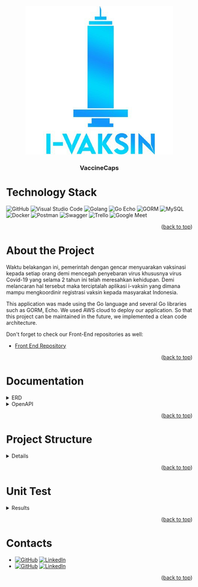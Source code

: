 <div id="top"></div>

<div>
    <!-- Project Logo -->
    <div align="center">
        <a href="images/vaccineCaps.jpg">
            <img src="images/vaccineCaps.jpg" alt="VaccineCaps Logo" width="400">
        </a>
        <h3 align="center">
            VaccineCaps
        </h3>
    </div>
</div>

# Technology Stack
![GitHub](https://img.shields.io/badge/GitHub-100000?style=for-the-badge&logo=github&logoColor=white)
![Visual Studio Code](https://img.shields.io/badge/Visual%20Studio%20Code-0078d7.svg?style=for-the-badge&logo=visual-studio-code&logoColor=white)
![Golang](https://img.shields.io/badge/Go-00ADD8?style=for-the-badge&logo=go&logoColor=white)
![Go Echo](https://img.shields.io/badge/-Echo-4CE1FF?logo=go&logoColor=white&style=for-the-badge)
![GORM](https://img.shields.io/badge/-GORM-56A6EE?logo=go&logoColor=white&style=for-the-badge)
![MySQL](https://img.shields.io/static/v1?style=for-the-badge&message=MySQL&color=4479A1&logo=MySQL&logoColor=FFFFFF&label=)
![Docker](https://img.shields.io/badge/docker-%230db7ed.svg?style=for-the-badge&logo=docker&logoColor=white)
![Postman](https://img.shields.io/badge/Postman-FF6C37?style=for-the-badge&logo=postman&logoColor=white)
![Swagger](https://img.shields.io/badge/-Swagger-%23Clojure?style=for-the-badge&logo=swagger&logoColor=white)
![Trello](https://img.shields.io/badge/Trello-%23026AA7.svg?style=for-the-badge&logo=Trello&logoColor=white)
![Google Meet](https://img.shields.io/badge/Google%20Meet-00897B?style=for-the-badge&logo=google-meet&logoColor=white)
<p align="right">(<a href="#top">back to top</a>)</p>

# About the Project
<!-- Project Description -->
<div>
    <p style="text-align:left">
    Waktu belakangan ini, pemerintah dengan gencar menyuarakan vaksinasi kepada setiap orang demi mencegah penyebaran virus khususnya virus Covid-19 yang selama 2 tahun ini telah meresahkan kehidupan. Demi melancaran hal tersebut maka terciptalah aplikasi i-vaksin yang dimana mampu mengkoordinir registrasi vaksin kepada masyarakat Indonesia.
    </p>
    <p style="text-align:left">
        This application was made using the Go language and several Go libraries such as GORM, Echo.
        We used AWS cloud to deploy our application.
        So that this project can be maintained in the future, we implemented a clean code architecture.
    </p>
    <p style="text-align:left">
        Don't forget to check our Front-End repositories as well:
        <ul>
            <li><a href="https://github.com/VaccineCaps/Front-End">Front End Repository</a></li>
        </ul>
    </p>
</div>
<p align="right">(<a href="#top">back to top</a>)</p>

# Documentation
<details>
    <summary>ERD</summary>
    <div align="center">
        <a href="images/erd.jpg">
            <img src="images/erd-capstone-vaccine-Diagram FIX.drawio.png" alt="ERD">
        </a>
    </div>
</details>

<details>
    <summary>OpenAPI</summary>
    <div align="center">
        <h3 align="center">
            <a href="https://app.swaggerhub.com/apis/Azifaazka/VaccineCaps/1.0.0#/">SwaggerHub</a>
        </h3>
    </div>
</details>

<p align="right">(<a href="#top">back to top</a>)</p>

# Project Structure
<details>
    <summary>Details</summary>

```
BE
├── configs
│   └── configs.go
├── database
│   └── database.go  
├── domain
│   └── alldomain.go 
├── handler
│   ├── advertise
│   │   ├── advertise_controller.go
│   │   └── advertise_controller_test.go
│   ├── booking
│   │   ├── booking_controller.go
│   │   └──booking_controller_test.go
│   ├── certificate
│   │   ├── certificate_controller.go
│   │   └── certificate_controller_test.go
│   ├── cities
│   │   ├── cities_controller.go
│   │   └── cities_controller_test.go
│   ├── detailbook
│   │   ├── bookingdetail_controller.go
│   │   └── bookingdetail_controller_test.go
│   ├── hospital
│   │   ├── hospitals_controller.go
│   │   └── hospitals_controller_test.go
│   ├── news
│   │   ├── news_controller.go
│   │   └── news_controller_test.go
│   ├── otherperson
│   │   ├── otherperson_controller.go
│   │   └── otherperson_controller_test.go
│   ├── province
│   │   ├── province_controller.go
│   │   └── province_controller_test.go
│   ├── role
│   │   ├── role_controller.go
│   │   └── role_controller_test.go
│   ├── session
│   │   ├── session_controller.go
│   │   └──session_controller_test.go
│   ├── user
│   │   ├── user_controller.go
│   │   └── user_controller_test.go
│   ├── vaccine
│   │   ├── vaccine_controller.go
│   │   └── vaccine_controller_test.go
│   ├── vaccine_transaction_in
│   │   ├── transactionIn_controller_test.go
│   │   └── transactionIn_controller.go
│   ├── vaccine_transaction_out
│   │   ├── transactionout_controller_test.go
│   │   └── transactionout_controller.go
│   ├── vaccinehospital
│   │   ├── vaccinehospital_controller.go
│   │   └── vaccinehospital_controller_test.go
├── helper
│   ├── middleware
│   │   ├── jwt_token.go
│   │   ├── jwt_token_check.go
│   │   ├── middleware.go
│   │   ├── parse_jwt.go
│   │   └── user_jwt.go
├── images
│   ├── erd-capstone-vaccine-Diagram FIX.drawio.png
│   ├── handlerTesting.jpeg
│   ├── repoTesting.jpeg
│   ├── serviceTesting.jpeg
│   └── vaccineCaps.jpg
├── model
│   ├── advertise.go
│   ├── booking.go
│   ├── bookingdetail.go
│   ├── certificate.go
│   ├── cities.go
│   ├── hospitals.go  
│   ├── news.go
│   ├── otherperson.go
│   ├── provinces.go
│   ├── role.go
│   ├── session.go
│   ├── user.go
│   ├── vaccine.go
│   ├── vaccine_transaction_in.go
│   ├── vaccine_transaction_out.go
│   └── vaccineshospital.go
├── repository
│   ├── advertise
│   │   ├── advertise_repository.go
│   │   └── advertise_repository_test.go
│   ├── booking
│   │   ├── booking_repository.go
│   │   └──booking_repository_test.go
│   ├── certificate
│   │   ├── certificate_repository.go
│   │   └── certificate_repository_test.go
│   ├── cities
│   │   ├── cities_repository.go
│   │   └── cities_repository_test.go
│   ├── detailbook
│   │   ├── bookingdetail_repository.go
│   │   └── bookingdetail_repository_test.go
│   ├── hospital
│   │   ├── hospitals_repository.go
│   │   └── hospitals_repository_test.go
│   ├── news
│   │   ├── news_repository.go
│   │   └── news_repository_test.go
│   ├── otherperson
│   │   ├── otherperson_repository.go
│   │   └── otherperson_repository_test.go
│   ├── province
│   │   ├── province_repository.go
│   │   └── province_repository_test.go
│   ├── role
│   │   ├── role_repository.go
│   │   └── role_repository_test.go
│   ├── session
│   │   ├── session_repository.go
│   │   └──session_repository_test.go
│   ├── user
│   │   ├── user_repository.go
│   │   └── user_repository_test.go
│   ├── vaccine
│   │   ├── vaccine_repository.go
│   │   └── vaccine_repository_test.go
│   ├── vaccine_transaction_in
│   │   ├── transactionIn_repository.go
│   │   └── transactionIn_repository_test.go
│   ├── vaccine_transaction_out
│   │   ├── transactionout_repository.go
│   │   └── transactionout_repository_test.go
│   ├── vaccinehospital
│   │   ├── vaccinehospital_repository.go
│   │   └── vaccinehospital_repository_test.go
│   ├── routes
│   │   └── routes.go
│   ├── server
│   │   └── server.go
├── services
│   ├── advertise
│   │   ├── advertise_services.go
│   │   └── advertise_services_test.go
│   ├── booking
│   │   ├── booking_services.go
│   │   └──booking_services_test.go
│   ├── certificate
│   │   ├── certificate_services.go
│   │   └── certificate_services_test.go
│   ├── cities
│   │   ├── cities_services.go
│   │   └── cities_services_test.go
│   ├── detailbook
│   │   ├── bookingdetail_services.go
│   │   └── bookingdetail_services_test.go
│   ├── hospital
│   │   ├── hospitals_services.go
│   │   └── hospitals_services_test.go
│   ├── news
│   │   ├── news_services.go
│   │   └── news_services_test.go
│   ├── otherperson
│   │   ├── otherperson_services.go
│   │   └── otherperson_services_test.go
│   ├── province
│   │   ├── province_services.go
│   │   └── province_services_test.go
│   ├── role
│   │   ├── role_services.go
│   │   └── role_services.go
│   ├── session
│   │   ├── session_services.go
│   │   └──session_services.go
│   ├── user
│   │   ├── user_services.go
│   │   └── user_services_test.go
│   ├── vaccine
│   │   ├── vaccine_services.go
│   │   └── vaccine_services_test.go
│   ├── vaccine_transaction_in
│   │   ├── transactionIn_services.go
│   │   └── transactionIn_services_test.go
│   ├── vaccine_transaction_out
│   │   ├── transactionout_services.go
│   │   └── transactionout_services_test.go
│   ├── vaccinehospital
│   │   ├── vaccinehospital_services.go
│   │   └── vaccinehospital_services_test.go
├── .env
├── Dockerfile
├── README.md
├── dockerfile
├── go.mod
├── go.sum
├── main.go
└── swagger.yaml
```
</details>
<p align="right">(<a href="#top">back to top</a>)</p>

# Unit Test
<details>
    <summary>Results</summary>
    
    ![Repo Testing Coverage](images/repoTesting.jpeg)
    ![Service Testing Coverage](images/serviceTesting.jpeg)
    ![Handler Testing Coverage](images/handlerTesting.jpeg)
    
</details>
<p align="right">(<a href="#top">back to top</a>)</p>
    
# Contacts
- [![GitHub](https://img.shields.io/badge/Irfancahyoo-100000?style=for-the-badge&logo=github&logoColor=white)](https://github.com/irfancahyo) [![LinkedIn](https://img.shields.io/badge/Irfancahyoo-0077B5?style=for-the-badge&logo=linkedin&logoColor=white)](https://www.linkedin.com/in/irfan-cahyo-ariawan-942858196/)
- [![GitHub](https://img.shields.io/badge/Azifaazka-100000?style=for-the-badge&logo=github&logoColor=white)](https://github.com/Azifaazka) [![LinkedIn](https://img.shields.io/badge/Azifaazka-0077B5?style=for-the-badge&logo=linkedin&logoColor=white)](https://www.linkedin.com/in/azka-zainur-azifa-2672b71b8/)
<p align="right">(<a href="#top">back to top</a>)</p>

